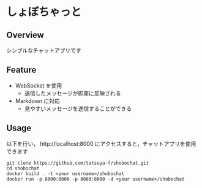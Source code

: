 
# しょぼちゃっと

## Overview
シンプルなチャットアプリです

## Feature
- WebSocket を使用
    - 送信したメッセージが即座に反映される
- Markdown に対応
    - 見やすいメッセージを送信することができる

## Usage
以下を行い， http://localhost:8000 にアクセスすると，チャットアプリを使用できます

```
git clone https://github.com/tatsuya-f/shobochat.git
cd shobochat
docker build . -t <your username>/shobochat
docker run -p 8000:8000 -p 8080:8080 -d <your username>/shobochat
```
